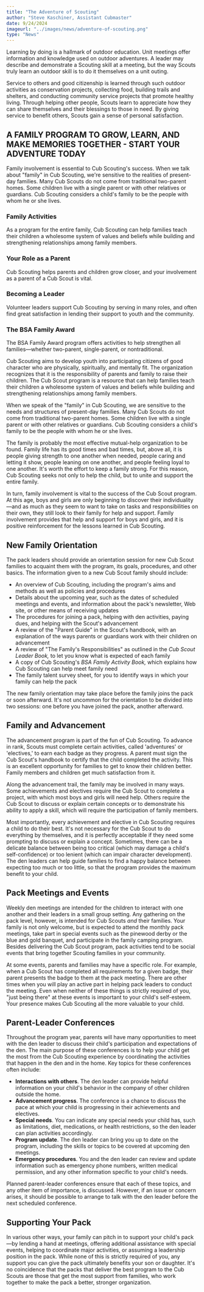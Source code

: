 ```yaml
---
title: "The Adventure of Scouting"
author: "Steve Kaschiner, Assistant Cubmaster"
date: 9/24/2024
imageurl: "../images/news/adventure-of-scouting.png"
type: "News"
---
```

Learning by doing is a hallmark of outdoor education. Unit meetings offer information and knowledge used on outdoor adventures. A leader may describe and demonstrate a Scouting skill at a meeting, but the way Scouts truly learn an outdoor skill is to do it themselves on a unit outing.

Service to others and good citizenship is learned through such outdoor activities as conservation projects, collecting food, building trails and shelters, and conducting community service projects that promote healthy living. Through helping other people, Scouts learn to appreciate how they can share themselves and their blessings to those in need. By giving service to benefit others, Scouts gain a sense of personal satisfaction.

## A FAMILY PROGRAM TO GROW, LEARN, AND MAKE MEMORIES TOGETHER - START YOUR ADVENTURE TODAY

Family involvement is essential to Cub Scouting's success. When we talk about "family" in Cub Scouting, we're sensitive to the realities of present-day families. Many Cub Scouts do not come from traditional two-parent homes. Some children live with a single parent or with other relatives or guardians. Cub Scouting considers a child's family to be the people with whom he or she lives.

### Family Activities

As a program for the entire family, Cub Scouting can help families teach their children a wholesome system of values and beliefs while building and strengthening relationships among family members.

### Your Role as a Parent

Cub Scouting helps parents and children grow closer, and your involvement as a parent of a Cub Scout is vital.

### Becoming a Leader

Volunteer leaders support Cub Scouting by serving in many roles, and often find great satisfaction in lending their support to youth and the community.

### The BSA Family Award

The BSA Family Award program offers activities to help strengthen all families—whether two-parent, single-parent, or nontraditional.

Cub Scouting aims to develop youth into participating citizens of good character who are physically, spiritually, and mentally fit. The organization recognizes that it is the responsibility of parents and family to raise their children. The Cub Scout program is a resource that can help families teach their children a wholesome system of values and beliefs while building and strengthening relationships among family members.

When we speak of the "family" in Cub Scouting, we are sensitive to the needs and structures of present-day families. Many Cub Scouts do not come from traditional two-parent homes. Some children live with a single parent or with other relatives or guardians. Cub Scouting considers a child's family to be the people with whom he or she lives.

The family is probably the most effective mutual-help organization to be found. Family life has its good times and bad times, but, above all, it is people giving strength to one another when needed, people caring and letting it show, people leaning on one another, and people feeling loyal to one another. It's worth the effort to keep a family strong. For this reason, Cub Scouting seeks not only to help the child, but to unite and support the entire family.

In turn, family involvement is vital to the success of the Cub Scout program. At this age, boys and girls are only beginning to discover their individuality—and as much as they seem to want to take on tasks and responsibilities on their own, they still look to their family for help and support. Family involvement provides that help and support for boys and girls, and it is positive reinforcement for the lessons learned in Cub Scouting.

## New Family Orientation

The pack leaders should provide an orientation session for new Cub Scout families to acquaint them with the program, its goals, procedures, and other basics. The information given to a new Cub Scout family should include:

* An overview of Cub Scouting, including the program's aims and methods as well as policies and procedures
* Details about the upcoming year, such as the dates of scheduled meetings and events, and information about the pack's newsletter, Web site, or other means of receiving updates
* The procedures for joining a pack, helping with den activities, paying dues, and helping with the Scout's advancement
* A review of the "Parent Guide" in the Scout's handbook, with an explanation of the ways parents or guardians work with their children on advancement
* A review of "The Family's Responsibilities" as outlined in the _Cub Scout Leader Book,_ to let you know what is expected of each family
* A copy of Cub Scouting's _BSA Family Activity Book,_ which explains how Cub Scouting can help meet family need
* The family talent survey sheet, for you to identify ways in which your family can help the pack

The new family orientation may take place before the family joins the pack or soon afterward. It's not uncommon for the orientation to be divided into two sessions: one before you have joined the pack, another afterward.

## Family and Advancement

The advancement program is part of the fun of Cub Scouting. To advance in rank, Scouts must complete certain activities, called 'adventures' or 'electives,' to earn each badge as they progress. A parent must sign the Cub Scout's handbook to certify that the child completed the activity. This is an excellent opportunity for families to get to know their children better. Family members and children get much satisfaction from it.

Along the advancement trail, the family may be involved in many ways. Some achievements and electives require the Cub Scout to complete a project, with which most boys and girls will need help. Others require the Cub Scout to discuss or explain certain concepts or to demonstrate his ability to apply a skill, which will require the participation of family members.

Most importantly, every achievement and elective in Cub Scouting requires a child to do their best. It's not necessary for the Cub Scout to do everything by themselves, and it is perfectly acceptable if they need some prompting to discuss or explain a concept. Sometimes, there can be a delicate balance between being too critical (which may damage a child's self-confidence) or too lenient (which can impair character development). The den leaders can help guide families to find a happy balance between expecting too much or too little, so that the program provides the maximum benefit to your child.

## Pack Meetings and Events

Weekly den meetings are intended for the children to interact with one another and their leaders in a small group setting. Any gathering on the pack level, however, is intended for Cub Scouts _and_ their families. Your family is not only welcome, but is expected to attend the monthly pack meetings, take part in special events such as the pinewood derby or the blue and gold banquet, and participate in the family camping program. Besides delivering the Cub Scout program, pack activities tend to be social events that bring together Scouting families in your community.

At some events, parents and families may have a specific role. For example, when a Cub Scout has completed all requirements for a given badge, their parent presents the badge to them at the pack meeting. There are other times when you will play an active part in helping pack leaders to conduct the meeting. Even when neither of these things is strictly required of you, "just being there" at these events is important to your child's self-esteem. Your presence makes Cub Scouting all the more valuable to your child.

## Parent-Leader Conferences

Throughout the program year, parents will have many opportunities to meet with the den leader to discuss their child's participation and expectations of the den. The main purpose of these conferences is to help your child get the most from the Cub Scouting experience by coordinating the activities that happen in the den and in the home. Key topics for these conferences often include:

* **Interactions with others**. The den leader can provide helpful information on your child's behavior in the company of other children outside the home.
* **Advancement progress**. The conference is a chance to discuss the pace at which your child is progressing in their achievements and electives.
* **Special needs**. You can indicate any special needs your child has, such as limitations, diet, medications, or health restrictions, so the den leader can plan activities accordingly.
* **Program update**. The den leader can bring you up to date on the program, including the skills or topics to be covered at upcoming den meetings.
* **Emergency procedures**. You and the den leader can review and update information such as emergency phone numbers, written medical permission, and any other information specific to your child's needs.

Planned parent-leader conferences ensure that each of these topics, and any other item of importance, is discussed. However, if an issue or concern arises, it should be possible to arrange to talk with the den leader before the next scheduled conference.

## Supporting Your Pack

In various other ways, your family can pitch in to support your child's pack—by lending a hand at meetings, offering additional assistance with special events, helping to coordinate major activities, or assuming a leadership position in the pack. While none of this is strictly required of you, any support you can give the pack ultimately benefits your son or daughter. It's no coincidence that the packs that deliver the best program to the Cub Scouts are those that get the most support from families, who work together to make the pack a better, stronger organization.